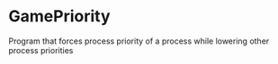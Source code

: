 # GamePriority
Program that forces process priority of a process while lowering other process priorities
